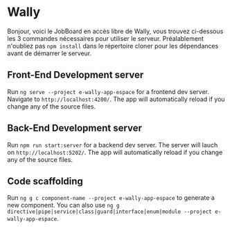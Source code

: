 # Wally

Bonjour, voici le JobBoard en accès libre de Wally, vous trouvez ci-dessous les 3 commandes nécessaires pour utiliser le serveur.
Préalablement n'oubliez pas `npm install` dans le répertoire cloner pour les dépendances avant de démarrer le serveur.

## Front-End Development server

Run `ng serve --project e-wally-app-espace` for a frontend dev server. Navigate to `http://localhost:4200/`. The app will automatically reload if you change any of the source files.

## Back-End Development server

Run `npm run start:server` for a backend dev server. The server will lauch on `http://localhost:5202/`. The app will automatically reload if you change any of the source files.

## Code scaffolding

Run `ng g c component-name --project e-wally-app-espace` to generate a new component. You can also use `ng g directive|pipe|service|class|guard|interface|enum|module --project e-wally-app-espace`.
